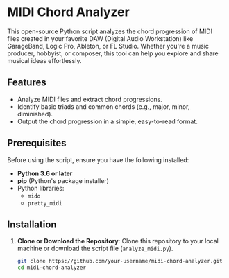 # MIDI Chord Analyzer

This open-source Python script analyzes the chord progression of MIDI files created in your favorite DAW (Digital Audio Workstation) like GarageBand, Logic Pro, Ableton, or FL Studio. Whether you're a music producer, hobbyist, or composer, this tool can help you explore and share musical ideas effortlessly.

## Features
- Analyze MIDI files and extract chord progressions.
- Identify basic triads and common chords (e.g., major, minor, diminished).
- Output the chord progression in a simple, easy-to-read format.

## Prerequisites
Before using the script, ensure you have the following installed:

- **Python 3.6 or later**
- **pip** (Python's package installer)
- Python libraries:
  - `mido`
  - `pretty_midi`

## Installation

1. **Clone or Download the Repository**:
   Clone this repository to your local machine or download the script file (`analyze_midi.py`).

   ```bash
   git clone https://github.com/your-username/midi-chord-analyzer.git
   cd midi-chord-analyzer
